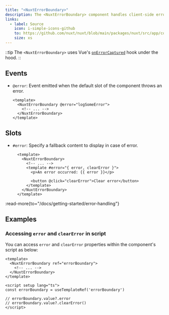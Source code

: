 ```yaml
---
title: "<NuxtErrorBoundary>"
description: The <NuxtErrorBoundary> component handles client-side errors happening in its default slot.
links:
  - label: Source
    icon: i-simple-icons-github
    to: https://github.com/nuxt/nuxt/blob/main/packages/nuxt/src/app/components/nuxt-error-boundary.vue
    size: xs
---
```


::tip
The `<NuxtErrorBoundary>` uses Vue's [`onErrorCaptured`](https://vuejs.org/api/composition-api-lifecycle.html#onerrorcaptured) hook under the hood.
::

## Events

- `@error`: Event emitted when the default slot of the component throws an error.

  ```vue
  <template>
    <NuxtErrorBoundary @error="logSomeError">
      <!-- ... -->
    </NuxtErrorBoundary>
  </template>
  ```

## Slots

- `#error`: Specify a fallback content to display in case of error.

  ```vue
    <template>
      <NuxtErrorBoundary>
        <!-- ... -->
        <template #error="{ error, clearError }">
          <p>An error occurred: {{ error }}</p>

          <button @click="clearError">Clear error</button>
        </template>
      </NuxtErrorBoundary>
    </template>
  ```

:read-more{to="/docs/getting-started/error-handling"}

## Examples

### Accessing `error` and `clearError` in script

You can access `error` and `clearError` properties within the component's script as below:

```vue
<template>
  <NuxtErrorBoundary ref="errorBoundary">
    <!-- ... -->
  </NuxtErrorBoundary>
</template>

<script setup lang="ts">
const errorBoundary = useTemplateRef('errorBoundary')

// errorBoundary.value?.error
// errorBoundary.value?.clearError()
</script>
```
